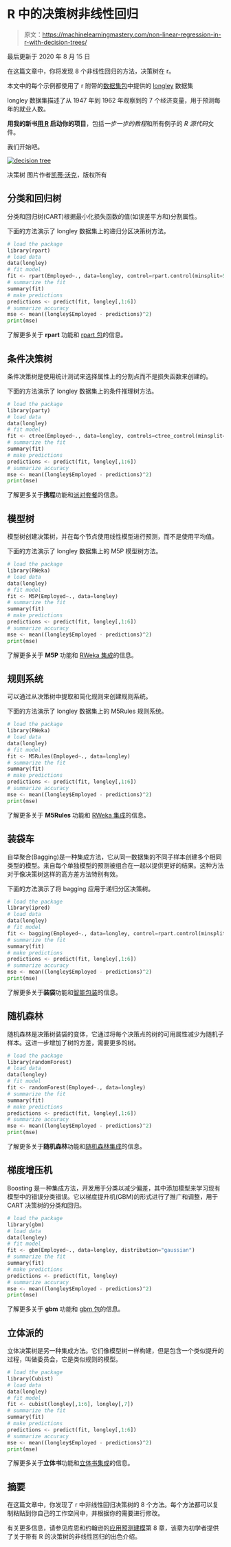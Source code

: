 # R 中的决策树非线性回归

> 原文：<https://machinelearningmastery.com/non-linear-regression-in-r-with-decision-trees/>

最后更新于 2020 年 8 月 15 日

在这篇文章中，你将发现 8 个非线性回归的方法，决策树在 r。

本文中的每个示例都使用了 r 附带的[数据集包](http://stat.ethz.ch/R-manual/R-devel/library/datasets/html/00Index.html)中提供的 [longley](http://stat.ethz.ch/R-manual/R-devel/library/datasets/html/longley.html) 数据集

longley 数据集描述了从 1947 年到 1962 年观察到的 7 个经济变量，用于预测每年的就业人数。

**用我的新书[用 R](https://machinelearningmastery.com/machine-learning-with-r/) 启动你的项目**，包括*一步一步的教程*和所有例子的 *R 源代码*文件。

我们开始吧。

[![decision tree](img/f59278946e14ff4676dac50727034291.png)](https://machinelearningmastery.com/wp-content/uploads/2014/07/decision-tree.jpg)

决策树
图片作者[凯蒂·沃克](https://www.flickr.com/photos/eilonwy77/7229389076)，版权所有

## 分类和回归树

分类和回归树(CART)根据最小化损失函数的值(如误差平方和)分割属性。

下面的方法演示了 longley 数据集上的递归分区决策树方法。

```py
# load the package
library(rpart)
# load data
data(longley)
# fit model
fit <- rpart(Employed~., data=longley, control=rpart.control(minsplit=5))
# summarize the fit
summary(fit)
# make predictions
predictions <- predict(fit, longley[,1:6])
# summarize accuracy
mse <- mean((longley$Employed - predictions)^2)
print(mse)
```

了解更多关于 **rpart** 功能和 [rpart 包](https://cran.r-project.org/web/packages/rpart/index.html)的信息。

## 条件决策树

条件决策树是使用统计测试来选择属性上的分割点而不是损失函数来创建的。

下面的方法演示了 longley 数据集上的条件推理树方法。

```py
# load the package
library(party)
# load data
data(longley)
# fit model
fit <- ctree(Employed~., data=longley, controls=ctree_control(minsplit=2,minbucket=2,testtype="Univariate"))
# summarize the fit
summary(fit)
# make predictions
predictions <- predict(fit, longley[,1:6])
# summarize accuracy
mse <- mean((longley$Employed - predictions)^2)
print(mse)
```

了解更多关于**携程**功能和[派对套餐](https://cran.r-project.org/web/packages/party/index.html)的信息。

## 模型树

模型树创建决策树，并在每个节点使用线性模型进行预测，而不是使用平均值。

下面的方法演示了 longley 数据集上的 M5P 模型树方法。

```py
# load the package
library(RWeka)
# load data
data(longley)
# fit model
fit <- M5P(Employed~., data=longley)
# summarize the fit
summary(fit)
# make predictions
predictions <- predict(fit, longley[,1:6])
# summarize accuracy
mse <- mean((longley$Employed - predictions)^2)
print(mse)
```

了解更多关于 **M5P** 功能和 [RWeka 集成](https://cran.r-project.org/web/packages/RWeka/index.html)的信息。

## 规则系统

可以通过从决策树中提取和简化规则来创建规则系统。

下面的方法演示了 longley 数据集上的 M5Rules 规则系统。

```py
# load the package
library(RWeka)
# load data
data(longley)
# fit model
fit <- M5Rules(Employed~., data=longley)
# summarize the fit
summary(fit)
# make predictions
predictions <- predict(fit, longley[,1:6])
# summarize accuracy
mse <- mean((longley$Employed - predictions)^2)
print(mse)
```

了解更多关于 **M5Rules** 功能和 [RWeka 集成](https://cran.r-project.org/web/packages/RWeka/index.html)的信息。

## 装袋车

自举聚合(Bagging)是一种集成方法，它从同一数据集的不同子样本创建多个相同类型的模型。来自每个单独模型的预测被组合在一起以提供更好的结果。这种方法对于像决策树这样的高方差方法特别有效。

下面的方法演示了将 bagging 应用于递归分区决策树。

```py
# load the package
library(ipred)
# load data
data(longley)
# fit model
fit <- bagging(Employed~., data=longley, control=rpart.control(minsplit=5))
# summarize the fit
summary(fit)
# make predictions
predictions <- predict(fit, longley[,1:6])
# summarize accuracy
mse <- mean((longley$Employed - predictions)^2)
print(mse)
```

了解更多关于**装袋**功能和[智能包装](https://cran.r-project.org/web/packages/ipred/index.html)的信息。

## 随机森林

随机森林是决策树装袋的变体，它通过将每个决策点的树的可用属性减少为随机子样本。这进一步增加了树的方差，需要更多的树。

```py
# load the package
library(randomForest)
# load data
data(longley)
# fit model
fit <- randomForest(Employed~., data=longley)
# summarize the fit
summary(fit)
# make predictions
predictions <- predict(fit, longley[,1:6])
# summarize accuracy
mse <- mean((longley$Employed - predictions)^2)
print(mse)
```

了解更多关于**随机森林**功能和[随机森林集成](https://cran.r-project.org/web/packages/randomForest/index.html)的信息。

## 梯度增压机

Boosting 是一种集成方法，开发用于分类以减少偏差，其中添加模型来学习现有模型中的错误分类错误。它以梯度提升机(GBM)的形式进行了推广和调整，用于 CART 决策树的分类和回归。

```py
# load the package
library(gbm)
# load data
data(longley)
# fit model
fit <- gbm(Employed~., data=longley, distribution="gaussian")
# summarize the fit
summary(fit)
# make predictions
predictions <- predict(fit, longley)
# summarize accuracy
mse <- mean((longley$Employed - predictions)^2)
print(mse)
```

了解更多关于 **gbm** 功能和 [gbm 包](https://cran.r-project.org/web/packages/gbm/index.html)的信息。

## 立体派的

立体决策树是另一种集成方法。它们像模型树一样构建，但是包含一个类似提升的过程，叫做委员会，它是类似规则的模型。

```py
# load the package
library(Cubist)
# load data
data(longley)
# fit model
fit <- cubist(longley[,1:6], longley[,7])
# summarize the fit
summary(fit)
# make predictions
predictions <- predict(fit, longley[,1:6])
# summarize accuracy
mse <- mean((longley$Employed - predictions)^2)
print(mse)
```

了解更多关于**立体书**功能和[立体书集成](https://cran.r-project.org/web/packages/Cubist/index.html)的信息。

## 摘要

在这篇文章中，你发现了 r 中非线性回归决策树的 8 个方法。每个方法都可以复制粘贴到你自己的工作空间中，并根据你的需要进行修改。

有关更多信息，请参见库恩和约翰逊的[应用预测建模](https://amzn.to/3iFPHhq)第 8 章，该章为初学者提供了关于带有 R 的决策树的非线性回归的出色介绍。